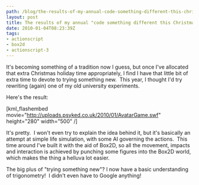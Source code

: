 ```yaml
---
path: /blog/the-results-of-my-annual-code-something-different-this-christmas-idea/
layout: post
title: The results of my annual "code something different this Christmas" idea.
date: 2010-01-04T08:23:39Z
tags:
- actionscript
- box2d
- actionscript-3
---
```


It's becoming something of a tradition now I guess, but once I've allocated that extra Christmas holiday time appropriately, I find I have that little bit of extra time to devote to trying something new.  This year, I thought I'd try rewriting (again) one of my old university experiments.

Here's the result:

[kml_flashembed movie="http://uploads.psyked.co.uk/2010/01/AvatarGame.swf" height="280" width="500" /]

It's pretty.  I won't even try to explain the idea behind it, but it's basically an attempt at simple life simulation, with some AI governing the actions.  This time around I've built it with the aid of Box2D, so all the movement, impacts and interaction is achieved by punching some figures into the Box2D world, which makes the thing a helluva lot easier.

The big plus of "trying something new"? I now have a basic understanding of trigonometry!  I didn't even have to Google anything!